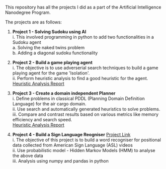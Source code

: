 This repository has all the projects I did as a part of the Artificial Intelligence Nanodegree Program.  
  
The projects are as follows:  
1.  **Project 1 - Solving Sudoku using AI**  
    i.  This involved programming in python to add two functionalities in a Sudoku agent  
        a.  Solving the naked twins problem  
        b.  Adding a diagonal sudoku functionality  
          
2.  **Project 2 - Build a game playing agent**  
    i.  The objective is to use adverserial search techniques to build a game playing agent for the game 'Isolation'.  
    ii. Perform heuristic analysis to find a good heuristic for the agent.  
    [Heuristic Analysis Report](
      Udacity-Artificial-Intelligence-Nanodegree-Projects/Project_2_Build_A_Game_Playing_Agent/AIND-Isolation-master/heuristic_analysis.pdf
    )  

  
3.  **Project 3 - Create a domain independent Planner**  
    i.  Define problems in classical PDDL (Planning Domain Definition Language) for the air cargo domain.    
    ii. Use search and automatically generated heuristics to solve problems.  
    iii.  Compare and contrast results based on various metrics like memory efficiency and search speed.   
    [Heuristic Analysis Report](
      Udacity-Artificial-Intelligence-Nanodegree-Projects/Project_3_Create_A_Domain_Independent_Planner/AIND-Planning-master/heuristic_analysis.pdf
    )  
  
4.  **Project 4 - Build a Sign Language Reogniser** [Project Link](
      Udacity-Artificial-Intelligence-Nanodegree-Projects/Project_4_Build_A_Sign_Language_Recognizer/AIND-Recognizer-master/asl_recognizer.ipynb
    )  
    i.  The objective of this project is to build a word recogniser for positional data collected from American Sign Language (ASL) videos  
    ii. Use probabilistic model - Hidden Markov Models (HMM) to analyse the above data  
    iii.  Analysis using numpy and pandas in python  
    
    
